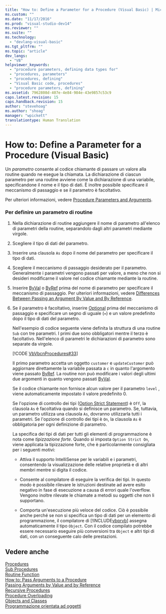 ```yaml
---
title: "How to: Define a Parameter for a Procedure (Visual Basic) | Microsoft Docs"
ms.custom: ""
ms.date: "11/17/2016"
ms.prod: "visual-studio-dev14"
ms.reviewer: ""
ms.suite: ""
ms.technology: 
  - "devlang-visual-basic"
ms.tgt_pltfrm: ""
ms.topic: "article"
dev_langs: 
  - "VB"
helpviewer_keywords: 
  - "procedure parameters, defining data types for"
  - "procedures, parameters"
  - "procedures, defining"
  - "Visual Basic code, procedures"
  - "procedure parameters, defining"
ms.assetid: 7962808d-407e-4e84-984e-43e9857c53c9
caps.latest.revision: 15
caps.handback.revision: 15
author: "stevehoag"
ms.author: "shoag"
manager: "wpickett"
translationtype: Human Translation
---
```

# How to: Define a Parameter for a Procedure (Visual Basic)
Un *parametro* consente al codice chiamante di passare un valore alla routine quando ne esegue la chiamata.  La dichiarazione di ciascun parametro per una routine avviene come la dichiarazione di una variabile, specificandone il nome e il tipo di dati.  È inoltre possibile specificare il meccanismo di passaggio e se il parametro è facoltativo.  
  
 Per ulteriori informazioni, vedere [Procedure Parameters and Arguments](../../../../visual-basic/programming-guide/language-features/procedures/procedure-parameters-and-arguments.md).  
  
### Per definire un parametro di routine  
  
1.  Nella dichiarazione di routine aggiungere il nome di parametro all'elenco di parametri della routine, separandolo dagli altri parametri mediante virgole.  
  
2.  Scegliere il tipo di dati del parametro.  
  
3.  Inserire una clausola `As` dopo il nome del parametro per specificare il tipo di dati.  
  
4.  Scegliere il meccanismo di passaggio desiderato per il parametro.  Generalmente i parametri vengono passati per valore, a meno che non si desideri modificarne il valore nel codice chiamante mediante la routine.  
  
5.  Inserire [ByVal](../../../../visual-basic/language-reference/modifiers/byval.md) o [ByRef](../../../../visual-basic/language-reference/modifiers/byref.md) prima del nome di parametro per specificare il meccanismo di passaggio.  Per ulteriori informazioni, vedere [Differences Between Passing an Argument By Value and By Reference](../../../../visual-basic/programming-guide/language-features/procedures/differences-between-passing-an-argument-by-value-and-by-reference.md).  
  
6.  Se il parametro è facoltativo, inserire [Optional](../../../../visual-basic/language-reference/modifiers/optional.md) prima del meccanismo di passaggio e specificare un segno di uguale \(`=`\) e un valore predefinito dopo il tipo di dati del parametro.  
  
     Nell'esempio di codice seguente viene definita la struttura di una routine `Sub` con tre parametri.  I primi due sono obbligatori mentre il terzo è facoltativo.  Nell'elenco di parametri le dichiarazioni di parametro sono separate da virgole.  
  
     [!CODE [VbVbcnProcedures#33](../CodeSnippet/VS_Snippets_VBCSharp/VbVbcnProcedures#33)]  
  
     Il primo parametro accetta un oggetto `customer` e `updateCustomer` può aggiornare direttamente la variabile passata a `c` in quanto l'argomento viene passato [ByRef](../../../../visual-basic/language-reference/modifiers/byref.md).  La routine non può modificare i valori degli ultimi due argomenti in quanto vengono passati [ByVal](../../../../visual-basic/language-reference/modifiers/byval.md).  
  
     Se il codice chiamante non fornisce alcun valore per il parametro `level` , viene automaticamente impostato il valore predefinito 0.  
  
     Se l'opzione di controllo dei tipi \([Option Strict Statement](../../../../visual-basic/language-reference/statements/option-strict-statement.md)\) è `Off`, la clausola `As` è facoltativa quando si definisce un parametro.  Se, tuttavia, un parametro utilizza una clausola `As`, dovranno utilizzarla tutti i parametri.  Se l'opzione di controllo dei tipi è `On`, la clausola `As` è obbligatoria per ogni definizione di parametro.  
  
     La specifica dei tipi di dati per tutti gli elementi di programmazione è nota come *tipizzazione forte*.  Quando si imposta `Option Strict On`, viene applicata la tipizzazione forte,  che è particolarmente consigliata per i seguenti motivi:  
  
    -   Attiva il supporto IntelliSense per le variabili e i parametri,  consentendo la visualizzazione delle relative proprietà e di altri membri mentre si digita il codice.  
  
    -   Consente al compilatore di eseguire la verifica dei tipi.  In questo modo è possibile rilevare le istruzioni destinate ad avere esito negativo in fase di esecuzione a causa di errori quale l'overflow.  Vengono inoltre rilevate le chiamate a metodi su oggetti che non li supportano.  
  
    -   Comporta un'esecuzione più veloce del codice.  Ciò è possibile anche perché se non si specifica un tipo di dati per un elemento di programmazione, il compilatore di [!INCLUDE[vbprvb](../../../../csharp/programming-guide/concepts/linq/includes/vbprvb_md.md)] assegna automaticamente il tipo `Object`.  Con il codice compilato potrebbe essere necessario eseguire più conversioni tra `Object` e altri tipi di dati, con un conseguente calo delle prestazioni.  
  
## Vedere anche  
 [Procedures](../../../../visual-basic/programming-guide/language-features/procedures/index.md)   
 [Sub Procedures](../../../../visual-basic/programming-guide/language-features/procedures/sub-procedures.md)   
 [Routine Function](../../../../visual-basic/programming-guide/language-features/procedures/function-procedures.md)   
 [How to: Pass Arguments to a Procedure](../../../../visual-basic/programming-guide/language-features/procedures/how-to-pass-arguments-to-a-procedure.md)   
 [Passing Arguments by Value and by Reference](../../../../visual-basic/programming-guide/language-features/procedures/passing-arguments-by-value-and-by-reference.md)   
 [Recursive Procedures](../../../../visual-basic/programming-guide/language-features/procedures/recursive-procedures.md)   
 [Procedure Overloading](../../../../visual-basic/programming-guide/language-features/procedures/procedure-overloading.md)   
 [Objects and Classes](../../../../visual-basic/programming-guide/language-features/objects-and-classes/index.md)   
 [Programmazione orientata ad oggetti](../Topic/Object-Oriented%20Programming%20\(C%23%20and%20Visual%20Basic\).md)